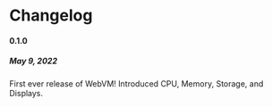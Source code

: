 # Changelog

#### 0.1.0
##### May 9, 2022

First ever release of WebVM! Introduced CPU, Memory, Storage, and Displays.
